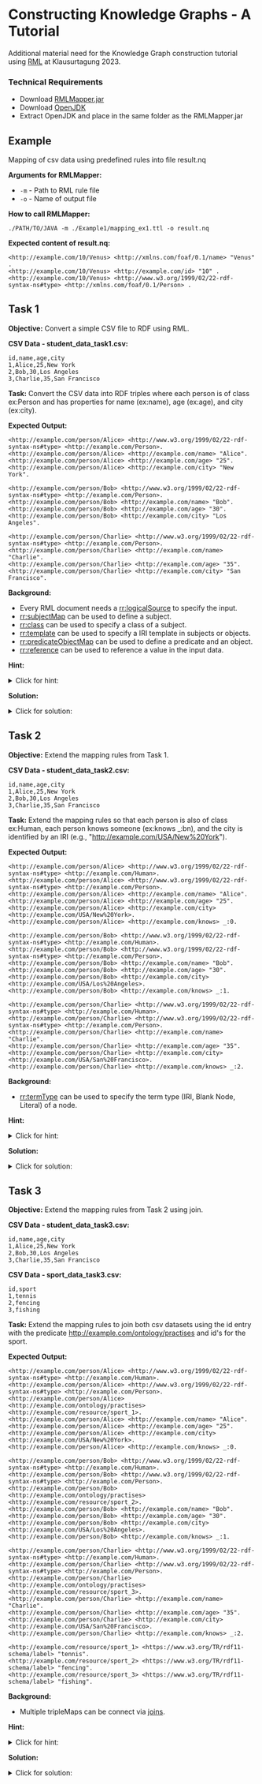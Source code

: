 # Constructing Knowledge Graphs -  A Tutorial

Additional material need for the Knowledge Graph construction tutorial using [RML](https://rml.io/specs/rml/) at Klausurtagung 2023.



### Technical Requirements

- Download [RMLMapper.jar](https://github.com/RMLio/rmlmapper-java/releases/tag/v6.2.1)
- Download [OpenJDK](https://jdk.java.net/20/)
- Extract OpenJDK and place in the same folder as the RMLMapper.jar

## Example

Mapping of csv data using predefined rules into file result.nq

**Arguments for RMLMapper:**
- `-m` - Path to RML rule file
- `-o` - Name of output file

**How to call RMLMapper:**
````
./PATH/TO/JAVA -m ./Example1/mapping_ex1.ttl -o result.nq
````
**Expected content of result.nq:**
```Turtle
<http://example.com/10/Venus> <http://xmlns.com/foaf/0.1/name> "Venus" .
<http://example.com/10/Venus> <http://example.com/id> "10" .
<http://example.com/10/Venus> <http://www.w3.org/1999/02/22-rdf-syntax-ns#type> <http://xmlns.com/foaf/0.1/Person> .
```

## Task 1
**Objective:** Convert a simple CSV file to RDF using RML.

**CSV Data - student_data_task1.csv:**

````CSV
id,name,age,city
1,Alice,25,New York
2,Bob,30,Los Angeles
3,Charlie,35,San Francisco
````

**Task:** Convert the CSV data into RDF triples where each person is of class ex:Person and has properties for name (ex:name), age (ex:age), and city (ex:city).

**Expected Output:**

````Turtle
<http://example.com/person/Alice> <http://www.w3.org/1999/02/22-rdf-syntax-ns#type> <http://example.com/Person>.
<http://example.com/person/Alice> <http://example.com/name> "Alice".
<http://example.com/person/Alice> <http://example.com/age> "25".
<http://example.com/person/Alice> <http://example.com/city> "New York".

<http://example.com/person/Bob> <http://www.w3.org/1999/02/22-rdf-syntax-ns#type> <http://example.com/Person>.
<http://example.com/person/Bob> <http://example.com/name> "Bob".
<http://example.com/person/Bob> <http://example.com/age> "30".
<http://example.com/person/Bob> <http://example.com/city> "Los Angeles".

<http://example.com/person/Charlie> <http://www.w3.org/1999/02/22-rdf-syntax-ns#type> <http://example.com/Person>.
<http://example.com/person/Charlie> <http://example.com/name> "Charlie".
<http://example.com/person/Charlie> <http://example.com/age> "35".
<http://example.com/person/Charlie> <http://example.com/city> "San Francisco".
````

**Background:**
- Every RML document needs a [rr:logicalSource](https://rml.io/specs/rml/#logical-source) to specify the input.
- [rr:subjectMap](https://rml.io/specs/rml/#subject-map) can be used to define a subject.
- [rr:class](https://rml.io/specs/rml/#typing) can be used to specify a class of a subject.
- [rr:template](https://rml.io/specs/rml/#from-template) can be used to specify a IRI template in subjects or objects.
- [rr:predicateObjectMap](https://rml.io/specs/rml/#predicate-object-map) can be used to define a predicate and an object.
- [rr:reference](https://rml.io/specs/rml/#reference) can be used to reference a value in the input data.

**Hint:**
<details>
  <summary>Click for hint:</summary>
  
  ```Turtle
  @prefix rr: <http://www.w3.org/ns/r2rml#> .
  @prefix ex: <http://example.com/> .
  @prefix rml: <http://semweb.mmlab.be/ns/rml#> .
  @prefix ql: <http://semweb.mmlab.be/ns/ql#> .
  @base <http://example.com/base/> .
  
<#PersonMapping> a rr:TriplesMap;
    rml:logicalSource [
        rml:source "./Task1/student_data_task1.csv";
        rml:referenceFormulation ql:CSV
    ];
      rr:subjectMap [
          rr:template "_______________";
          rr:class _______________
      ];
      rr:predicateObjectMap [
          rr:predicate _______________;
          rr:objectMap [ rml:reference _______________ ]
      ];
      rr:predicateObjectMap [
          rr:predicate _______________;
          rr:objectMap [ rml:reference _______________ ]
      ];
      rr:predicateObjectMap [
          rr:predicate ex:city;
          rr:objectMap [ rml:reference "city" ]
      ].
  ```
</details>

**Solution:**
<details>
  
<summary>Click for solution:</summary>

  ```Turtle
@prefix rr: <http://www.w3.org/ns/r2rml#> .
@prefix ex: <http://example.com/> .
@prefix rml: <http://semweb.mmlab.be/ns/rml#> .
@prefix ql: <http://semweb.mmlab.be/ns/ql#> .
@base <http://example.com/base/> .

<#PersonMapping> a rr:TriplesMap;
    rml:logicalSource [
        rml:source "./Task1/student_data_task1.csv";
        rml:referenceFormulation ql:CSV
    ];
    rr:subjectMap [
        rr:template "http://example.com/person/{name}";
        rr:class ex:Person
    ];
    rr:predicateObjectMap [
        rr:predicate ex:name;
        rr:objectMap [ rml:reference "name" ]
    ];
    rr:predicateObjectMap [
        rr:predicate ex:age;
        rr:objectMap [ rml:reference "age" ]
    ];
    rr:predicateObjectMap [
        rr:predicate ex:city;
        rr:objectMap [ rml:reference "city" ]
    ].
  ```
</details>

## Task 2
**Objective:** Extend the mapping rules from Task 1.

**CSV Data - student_data_task2.csv:**

````CSV
id,name,age,city
1,Alice,25,New York
2,Bob,30,Los Angeles
3,Charlie,35,San Francisco
````

**Task:** Extend the mapping rules so that each person is also of class ex:Human, each person knows someone (ex:knows _:bn), and the city is identified by an IRI (e.g., "http://example.com/USA/New%20York").

**Expected Output:**

````Turtle
<http://example.com/person/Alice> <http://www.w3.org/1999/02/22-rdf-syntax-ns#type> <http://example.com/Human>.
<http://example.com/person/Alice> <http://www.w3.org/1999/02/22-rdf-syntax-ns#type> <http://example.com/Person>.
<http://example.com/person/Alice> <http://example.com/name> "Alice".
<http://example.com/person/Alice> <http://example.com/age> "25".
<http://example.com/person/Alice> <http://example.com/city> <http://example.com/USA/New%20York>.
<http://example.com/person/Alice> <http://example.com/knows> _:0.

<http://example.com/person/Bob> <http://www.w3.org/1999/02/22-rdf-syntax-ns#type> <http://example.com/Human>.
<http://example.com/person/Bob> <http://www.w3.org/1999/02/22-rdf-syntax-ns#type> <http://example.com/Person>.
<http://example.com/person/Bob> <http://example.com/name> "Bob".
<http://example.com/person/Bob> <http://example.com/age> "30".
<http://example.com/person/Bob> <http://example.com/city> <http://example.com/USA/Los%20Angeles>.
<http://example.com/person/Bob> <http://example.com/knows> _:1.

<http://example.com/person/Charlie> <http://www.w3.org/1999/02/22-rdf-syntax-ns#type> <http://example.com/Human>.
<http://example.com/person/Charlie> <http://www.w3.org/1999/02/22-rdf-syntax-ns#type> <http://example.com/Person>.
<http://example.com/person/Charlie> <http://example.com/name> "Charlie".
<http://example.com/person/Charlie> <http://example.com/age> "35".
<http://example.com/person/Charlie> <http://example.com/city> <http://example.com/USA/San%20Francisco>.
<http://example.com/person/Charlie> <http://example.com/knows> _:2.
````

**Background:**
- [rr:termType](https://rml.io/specs/rml/#termtype) can be used to specify the term type (IRI, Blank Node, Literal) of a node.

**Hint:**
<details>
  <summary>Click for hint:</summary>
  
  ```Turtle
@prefix rr: <http://www.w3.org/ns/r2rml#> .
@prefix ex: <http://example.com/> .
@prefix rml: <http://semweb.mmlab.be/ns/rml#> .
@prefix ql: <http://semweb.mmlab.be/ns/ql#> .
@base <http://example.com/base/> .

<#PersonMapping> a rr:TriplesMap;
    rml:logicalSource [
        rml:source "./Task2/student_data_task2.csv";
        rml:referenceFormulation ql:CSV
    ];
    rr:subjectMap [
        rr:template "http://example.com/person/{name}";
        rr:class ex:Person;
		rr:class _______________
    ];
    rr:predicateObjectMap [
        rr:predicate ex:name;
        rr:objectMap [ rml:reference "name" ]
    ];
    rr:predicateObjectMap [
        rr:predicate ex:age;
        rr:objectMap [ rml:reference "age" ]
    ];	
    rr:predicateObjectMap [
        rr:predicate ex:city;
        rr:objectMap [ rr:template _______________ ]
    ];
	rr:predicateObjectMap [
        rr:predicate ex:knows;
        rr:objectMap [  rr:termType _______________ ]
    ].

  ```
</details>

**Solution:**
<details>
  
<summary>Click for solution:</summary>

  ```Turtle
@prefix rr: <http://www.w3.org/ns/r2rml#> .
@prefix ex: <http://example.com/> .
@prefix rml: <http://semweb.mmlab.be/ns/rml#> .
@prefix ql: <http://semweb.mmlab.be/ns/ql#> .
@base <http://example.com/base/> .

<#PersonMapping> a rr:TriplesMap;
    rml:logicalSource [
        rml:source "./Task2/student_data_task2.csv";
        rml:referenceFormulation ql:CSV
    ];
    rr:subjectMap [
        rr:template "http://example.com/person/{name}";
        rr:class ex:Person;
		rr:class ex:Human
    ];
    rr:predicateObjectMap [
        rr:predicate ex:name;
        rr:objectMap [ rml:reference "name" ]
    ];
    rr:predicateObjectMap [
        rr:predicate ex:age;
        rr:objectMap [ rml:reference "age" ]
    ];	
    rr:predicateObjectMap [
        rr:predicate ex:city;
        rr:objectMap [ rr:template "http://example.com/USA/{city}" ]
    ];
	rr:predicateObjectMap [
        rr:predicate ex:knows;
        rr:objectMap [  rr:termType rr:BlankNode ]
    ].

  ```
</details>

## Task 3
**Objective:** Extend the mapping rules from Task 2 using join.

**CSV Data - student_data_task3.csv:**

````
id,name,age,city
1,Alice,25,New York
2,Bob,30,Los Angeles
3,Charlie,35,San Francisco
````

**CSV Data - sport_data_task3.csv:**
````
id,sport
1,tennis
2,fencing
3,fishing
````

**Task:** Extend the mapping rules to join both csv datasets using the id entry with the predicate <http://example.com/ontology/practises> and id's for the sport.

**Expected Output:**

````Turtle
<http://example.com/person/Alice> <http://www.w3.org/1999/02/22-rdf-syntax-ns#type> <http://example.com/Human>.
<http://example.com/person/Alice> <http://www.w3.org/1999/02/22-rdf-syntax-ns#type> <http://example.com/Person>.
<http://example.com/person/Alice> <http://example.com/ontology/practises> <http://example.com/resource/sport_1>.
<http://example.com/person/Alice> <http://example.com/name> "Alice".
<http://example.com/person/Alice> <http://example.com/age> "25".
<http://example.com/person/Alice> <http://example.com/city> <http://example.com/USA/New%20York>.
<http://example.com/person/Alice> <http://example.com/knows> _:0.

<http://example.com/person/Bob> <http://www.w3.org/1999/02/22-rdf-syntax-ns#type> <http://example.com/Human>.
<http://example.com/person/Bob> <http://www.w3.org/1999/02/22-rdf-syntax-ns#type> <http://example.com/Person>.
<http://example.com/person/Bob> <http://example.com/ontology/practises> <http://example.com/resource/sport_2>.
<http://example.com/person/Bob> <http://example.com/name> "Bob".
<http://example.com/person/Bob> <http://example.com/age> "30".
<http://example.com/person/Bob> <http://example.com/city> <http://example.com/USA/Los%20Angeles>.
<http://example.com/person/Bob> <http://example.com/knows> _:1.

<http://example.com/person/Charlie> <http://www.w3.org/1999/02/22-rdf-syntax-ns#type> <http://example.com/Human>.
<http://example.com/person/Charlie> <http://www.w3.org/1999/02/22-rdf-syntax-ns#type> <http://example.com/Person>.
<http://example.com/person/Charlie> <http://example.com/ontology/practises> <http://example.com/resource/sport_3>.
<http://example.com/person/Charlie> <http://example.com/name> "Charlie".
<http://example.com/person/Charlie> <http://example.com/age> "35".
<http://example.com/person/Charlie> <http://example.com/city> <http://example.com/USA/San%20Francisco>.
<http://example.com/person/Charlie> <http://example.com/knows> _:2.

<http://example.com/resource/sport_1> <https://www.w3.org/TR/rdf11-schema/label> "tennis".
<http://example.com/resource/sport_2> <https://www.w3.org/TR/rdf11-schema/label> "fencing".
<http://example.com/resource/sport_3> <https://www.w3.org/TR/rdf11-schema/label> "fishing".
````

**Background:**
- Multiple tripleMaps can be connect via [joins](https://rml.io/specs/rml/#logical-join).

**Hint:**
<details>
  <summary>Click for hint:</summary>
  
  ```Turtle
@prefix rr: <http://www.w3.org/ns/r2rml#> .
@prefix ex: <http://example.com/> .
@prefix rml: <http://semweb.mmlab.be/ns/rml#> .
@prefix ql: <http://semweb.mmlab.be/ns/ql#> .
@prefix rdfs: <https://www.w3.org/TR/rdf11-schema/> .
@base <http://example.com/base/> .

<#PersonMapping> a rr:TriplesMap;
    rml:logicalSource [
        rml:source "./Task3/student_data_task3.csv";
        rml:referenceFormulation ql:CSV
    ];
    rr:subjectMap [
        rr:template "http://example.com/person/{name}";
        rr:class ex:Person;
		rr:class ex:Human
    ];
    rr:predicateObjectMap [
        rr:predicate ex:name;
        rr:objectMap [ rml:reference "name" ]
    ];
    rr:predicateObjectMap [
        rr:predicate ex:age;
        rr:objectMap [ rml:reference "age" ]
    ];	
    rr:predicateObjectMap [
        rr:predicate ex:city;
        rr:objectMap [ rr:template "http://example.com/USA/{city}" ]
    ];
	rr:predicateObjectMap [
        rr:predicate ex:knows;
        rr:objectMap [  rr:termType rr:BlankNode ]
    ];
	rr:predicateObjectMap [ 
		rr:predicate _______________ ;
		rr:objectMap [ 
		  a rr:RefObjectMap ;
		  rr:parentTriplesMap <TriplesMap2>;
		  rr:joinCondition [
			rr:child _______________ ;
			rr:parent _______________ ;
		  ]
		]
	  ] .
	

<TriplesMap2> a rr:TriplesMap;
  rml:logicalSource [ 
    rml:source "./Task3/sport_data_task3.csv";
    rml:referenceFormulation ql:CSV
  ];

  rr:subjectMap [ rr:template _______________ ]; 
	
  rr:predicateObjectMap [ 
    rr:predicate rdfs:label ; 
    rr:objectMap [ rml:reference _______________ ];
  ].
  ```
</details>

**Solution:**
<details>
  
<summary>Click for solution:</summary>

  ```Turtle
@prefix rr: <http://www.w3.org/ns/r2rml#> .
@prefix ex: <http://example.com/> .
@prefix rml: <http://semweb.mmlab.be/ns/rml#> .
@prefix ql: <http://semweb.mmlab.be/ns/ql#> .
@prefix rdfs: <https://www.w3.org/TR/rdf11-schema/> .
@base <http://example.com/base/> .

<#PersonMapping> a rr:TriplesMap;
    rml:logicalSource [
        rml:source "./Task3/student_data_task3.csv";
        rml:referenceFormulation ql:CSV
    ];
    rr:subjectMap [
        rr:template "http://example.com/person/{name}";
        rr:class ex:Person;
		rr:class ex:Human
    ];
    rr:predicateObjectMap [
        rr:predicate ex:name;
        rr:objectMap [ rml:reference "name" ]
    ];
    rr:predicateObjectMap [
        rr:predicate ex:age;
        rr:objectMap [ rml:reference "age" ]
    ];	
    rr:predicateObjectMap [
        rr:predicate ex:city;
        rr:objectMap [ rr:template "http://example.com/USA/{city}" ]
    ];
	rr:predicateObjectMap [
        rr:predicate ex:knows;
        rr:objectMap [  rr:termType rr:BlankNode ]
    ];
	rr:predicateObjectMap [ 
		rr:predicate <http://example.com/ontology/practises> ;
		rr:objectMap [ 
		  a rr:RefObjectMap ;
		  rr:parentTriplesMap <TriplesMap2>;
		  rr:joinCondition [
			rr:child "ID" ;
			rr:parent "ID" ;
		  ]
		]
	  ] .
	

<TriplesMap2> a rr:TriplesMap;
  rml:logicalSource [ 
    rml:source "./Task3/sport_data_task3.csv";
    rml:referenceFormulation ql:CSV
  ];

  rr:subjectMap [ rr:template "http://example.com/resource/sport_{ID}" ]; 
	
  rr:predicateObjectMap [ 
    rr:predicate rdfs:label ; 
    rr:objectMap [ rml:reference "sport" ];
  ].
  ```
</details>